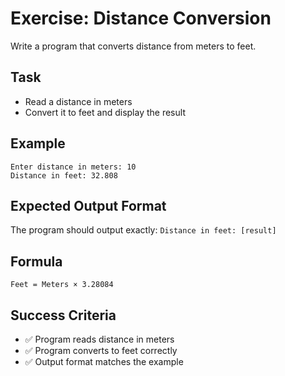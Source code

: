 # Exercise: Distance Conversion

Write a program that converts distance from meters to feet.

## Task
- Read a distance in meters
- Convert it to feet and display the result

## Example
```
Enter distance in meters: 10
Distance in feet: 32.808
```

## Expected Output Format
The program should output exactly: `Distance in feet: [result]`

## Formula
`Feet = Meters × 3.28084`

## Success Criteria
- ✅ Program reads distance in meters
- ✅ Program converts to feet correctly
- ✅ Output format matches the example
